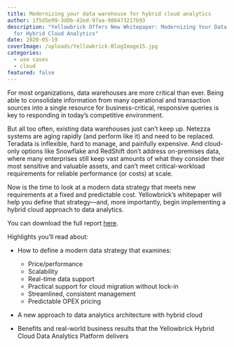 ```yaml
---
title: Modernizing your data warehouse for hybrid cloud analytics
author: 1f5d5e99-3d0b-42ed-97aa-986473217b93
description: "Yellowbrick Offers New Whitepaper: Modernizing Your Data Warehouse
  for Hybrid Cloud Analytics"
date: 2020-05-19
coverImage: /uploads/Yellowbrick-BlogImage15.jpg
categories:
  - use cases
  - cloud
featured: false
---
```

For most organizations, data warehouses are more critical than ever. Being able to consolidate information from many operational and transaction sources into a single resource for business-critical, responsive queries is key to responding in today’s competitive environment. 

But all too often, existing data warehouses just can’t keep up. Netezza systems are aging rapidly (and perform like it) and need to be replaced. Teradata is inflexible, hard to manage, and painfully expensive. And cloud-only options like Snowflake and RedShift don’t address on-premises data, where many enterprises still keep vast amounts of what they consider their most sensitive and valuable assets, and can’t meet critical-workload requirements for reliable performance (or costs) at scale. 

Now is the time to look at a modern data strategy that meets new requirements at a fixed and predictable cost. Yellowbrick’s whitepaper will help you define that strategy—and, more importantly, begin implementing a hybrid cloud approach to data analytics.  

You can download the full report [here](/go/modernizing-your-data-warehouse-for-hybrid-cloud-analytics/). 

Highlights you’ll read about: 

* How to define a modern data strategy that examines: 

  * Price/performance  
  * Scalability  
  * Real-time data support  
  * Practical support for cloud migration without lock-in  
  * Streamlined, consistent management  
  * Predictable OPEX pricing  
* A new approach to data analytics architecture with hybrid cloud  
* Benefits and real-world business results that the Yellowbrick Hybrid Cloud Data Analytics Platform delivers
